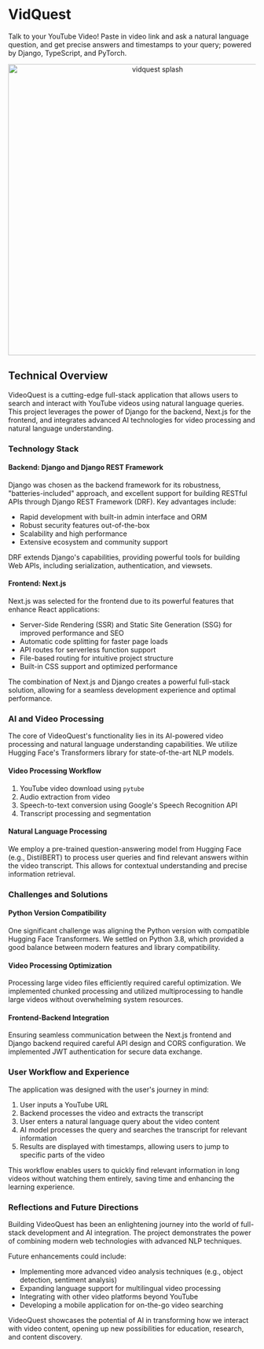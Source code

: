 # VidQuest
Talk to your YouTube Video! Paste in video link and ask a natural language question, and get precise answers and timestamps to your query; powered by Django, TypeScript, and PyTorch.


<p align="center"> <img width="592" alt="vidquest splash" src="https://github.com/user-attachments/assets/6f9a4b5e-a109-40c3-9464-6b217e07b6e7"> </p>

## Technical Overview

VideoQuest is a cutting-edge full-stack application that allows users to search and interact with YouTube videos using natural language queries. This project leverages the power of Django for the backend, Next.js for the frontend, and integrates advanced AI technologies for video processing and natural language understanding.

### Technology Stack

#### Backend: Django and Django REST Framework

Django was chosen as the backend framework for its robustness, "batteries-included" approach, and excellent support for building RESTful APIs through Django REST Framework (DRF). Key advantages include:

- Rapid development with built-in admin interface and ORM
- Robust security features out-of-the-box
- Scalability and high performance
- Extensive ecosystem and community support

DRF extends Django's capabilities, providing powerful tools for building Web APIs, including serialization, authentication, and viewsets.

#### Frontend: Next.js

Next.js was selected for the frontend due to its powerful features that enhance React applications:

- Server-Side Rendering (SSR) and Static Site Generation (SSG) for improved performance and SEO
- Automatic code splitting for faster page loads
- API routes for serverless function support
- File-based routing for intuitive project structure
- Built-in CSS support and optimized performance

The combination of Next.js and Django creates a powerful full-stack solution, allowing for a seamless development experience and optimal performance.

### AI and Video Processing

The core of VideoQuest's functionality lies in its AI-powered video processing and natural language understanding capabilities. We utilize Hugging Face's Transformers library for state-of-the-art NLP models.

#### Video Processing Workflow

1. YouTube video download using `pytube`
2. Audio extraction from video
3. Speech-to-text conversion using Google's Speech Recognition API
4. Transcript processing and segmentation

#### Natural Language Processing

We employ a pre-trained question-answering model from Hugging Face (e.g., DistilBERT) to process user queries and find relevant answers within the video transcript. This allows for contextual understanding and precise information retrieval.

### Challenges and Solutions

#### Python Version Compatibility

One significant challenge was aligning the Python version with compatible Hugging Face Transformers. We settled on Python 3.8, which provided a good balance between modern features and library compatibility.

#### Video Processing Optimization

Processing large video files efficiently required careful optimization. We implemented chunked processing and utilized multiprocessing to handle large videos without overwhelming system resources.

#### Frontend-Backend Integration

Ensuring seamless communication between the Next.js frontend and Django backend required careful API design and CORS configuration. We implemented JWT authentication for secure data exchange.

### User Workflow and Experience

The application was designed with the user's journey in mind:

1. User inputs a YouTube URL
2. Backend processes the video and extracts the transcript
3. User enters a natural language query about the video content
4. AI model processes the query and searches the transcript for relevant information
5. Results are displayed with timestamps, allowing users to jump to specific parts of the video

This workflow enables users to quickly find relevant information in long videos without watching them entirely, saving time and enhancing the learning experience.

### Reflections and Future Directions

Building VideoQuest has been an enlightening journey into the world of full-stack development and AI integration. The project demonstrates the power of combining modern web technologies with advanced NLP techniques.

Future enhancements could include:

- Implementing more advanced video analysis techniques (e.g., object detection, sentiment analysis)
- Expanding language support for multilingual video processing
- Integrating with other video platforms beyond YouTube
- Developing a mobile application for on-the-go video searching

VideoQuest showcases the potential of AI in transforming how we interact with video content, opening up new possibilities for education, research, and content discovery.

